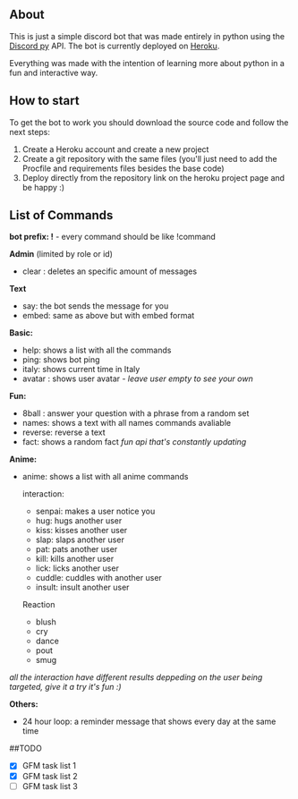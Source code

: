 ## About

This is just a simple discord bot that was made entirely in python using the [Discord py](https://discordpy.readthedocs.io/en/stable/) API. The bot is currently deployed on [Heroku](heroku.com).

Everything was made with the intention of learning more about python in a fun and interactive way.


## How to start

To get the bot to work you should download the source code and follow the next steps:
  1. Create a Heroku account and create a new project
  2. Create a git repository with the same files (you'll just need to add the Procfile and requirements files besides the base code)
  3. Deploy directly from the repository link on the heroku project page and be happy :)


## List of Commands

**bot prefix: !** - every command should be like !command

**Admin** (limited by role or id)
  - clear *<quantity>*: deletes an specific amount of messages
 
**Text**
  - say: the bot sends the message for you
  - embed: same as above but with embed format
 
**Basic:**
  - help: shows a list with all the commands
  - ping: shows bot ping
  - italy: shows current time in Italy
  - avatar *<user>*: shows user avatar - *leave user empty to see your own*
  
**Fun:**
  - 8ball *<question>*: answer your question with a phrase from a random set
  - names: shows a text with all names commands avaliable
  - reverse: reverse a text
  - fact: shows a random fact *fun api that's constantly updating*
 
**Anime:**
- anime: shows a list with all anime commands
  
  interaction:
  - senpai: makes a user notice you
  - hug: hugs another user
  - kiss: kisses another user
  - slap: slaps another user
  - pat: pats another user
  - kill: kills another user
  - lick: licks another user
  - cuddle: cuddles with another user
  - insult: insult another user
  
  Reaction
  - blush
  - cry
  - dance
  - pout
  - smug
  
*all the interaction have different results deppeding on the user being targeted, give it a try it's fun :)*
  
**Others:**
- 24 hour loop: a reminder message that shows every day at the same time

##TODO


- [x] GFM task list 1
- [x] GFM task list 2
- [ ] GFM task list 3
